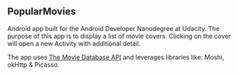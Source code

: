 ## PopularMovies
Android app built for the Android Developer Nanodegree at Udacity. 
The purpose of this app is to display a list of movie covers. Clicking on the cover will open a new Activity with additional detail.

The app uses [The Movie Database API](https://developers.themoviedb.org/3/) and leverages libraries like: Moshi, okHttp & Picasso.
